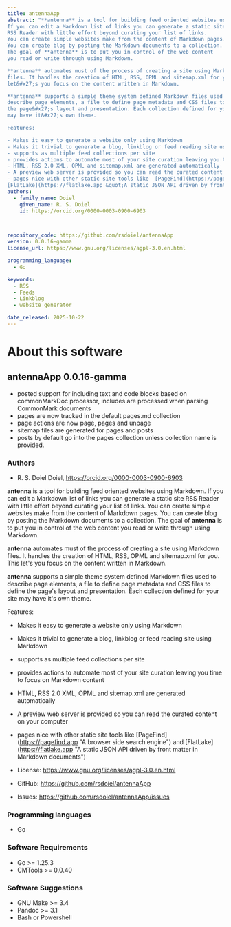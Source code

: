 ```yaml
---
title: antennaApp
abstract: "**antenna** is a tool for building feed oriented websites using Markdown.
If you can edit a Markdown list of links you can generate a static site
RSS Reader with little effort beyond curating your list of links.
You can create simple websites make from the content of Markdown pages.
You can create blog by posting the Markdown documents to a collection.
The goal of **antenna** is to put you in control of the web content
you read or write through using Markdown.

**antenna** automates must of the process of creating a site using Markdown
files. It handles the creation of HTML, RSS, OPML and sitemap.xml for you. This
let&#x27;s you focus on the content written in Markdown.

**antenna** supports a simple theme system defined Markdown files used to
describe page elements, a file to define page metadata and CSS files to define
the page&#x27;s layout and presentation. Each collection defined for your site
may have it&#x27;s own theme.

Features:

- Makes it easy to generate a website only using Markdown
- Makes it trivial to generate a blog, linkblog or feed reading site using Markdown
- supports as multiple feed collections per site
- provides actions to automate most of your site curation leaving you time to focus on Markdown content
- HTML, RSS 2.0 XML, OPML and sitemap.xml are generated automatically
- A preview web server is provided so you can read the curated content on your computer
- pages nice with other static site tools like  [PageFind](https://pagefind.app &quot;A browser side search engine&quot;) and
[FlatLake](https://flatlake.app &quot;A static JSON API driven by front matter in Markdown documents&quot;)"
authors:
  - family_name: Doiel
    given_name: R. S. Doiel
    id: https://orcid.org/0000-0003-0900-6903



repository_code: https://github.com/rsdoiel/antennaApp
version: 0.0.16-gamma
license_url: https://www.gnu.org/licenses/agpl-3.0.en.html

programming_language:
  - Go

keywords:
  - RSS
  - Feeds
  - Linkblog
  - website generator

date_released: 2025-10-22
---
```


About this software
===================

## antennaApp 0.0.16-gamma

- posted support for including text and code blocks based on commonMarkDoc processor, includes are processed when parsing CommonMark documents
- pages are now tracked in the default pages.md collection
- page actions are now page, pages and unpage
- sitemap files are generated for pages and posts
- posts by default go into the pages collection unless collection name is provided.

### Authors

- R. S. Doiel Doiel, <https://orcid.org/0000-0003-0900-6903>






**antenna** is a tool for building feed oriented websites using Markdown.
If you can edit a Markdown list of links you can generate a static site
RSS Reader with little effort beyond curating your list of links.
You can create simple websites make from the content of Markdown pages.
You can create blog by posting the Markdown documents to a collection.
The goal of **antenna** is to put you in control of the web content
you read or write through using Markdown.

**antenna** automates must of the process of creating a site using Markdown
files. It handles the creation of HTML, RSS, OPML and sitemap.xml for you. This
let&#x27;s you focus on the content written in Markdown.

**antenna** supports a simple theme system defined Markdown files used to
describe page elements, a file to define page metadata and CSS files to define
the page&#x27;s layout and presentation. Each collection defined for your site
may have it&#x27;s own theme.

Features:

- Makes it easy to generate a website only using Markdown
- Makes it trivial to generate a blog, linkblog or feed reading site using Markdown
- supports as multiple feed collections per site
- provides actions to automate most of your site curation leaving you time to focus on Markdown content
- HTML, RSS 2.0 XML, OPML and sitemap.xml are generated automatically
- A preview web server is provided so you can read the curated content on your computer
- pages nice with other static site tools like  [PageFind](https://pagefind.app &quot;A browser side search engine&quot;) and
[FlatLake](https://flatlake.app &quot;A static JSON API driven by front matter in Markdown documents&quot;)

- License: <https://www.gnu.org/licenses/agpl-3.0.en.html>
- GitHub: <https://github.com/rsdoiel/antennaApp>
- Issues: <https://github.com/rsdoiel/antennaApp/issues>

### Programming languages

- Go




### Software Requirements

- Go >= 1.25.3
- CMTools >= 0.0.40


### Software Suggestions

- GNU Make &gt;&#x3D; 3.4
- Pandoc &gt;&#x3D; 3.1
- Bash or Powershell


